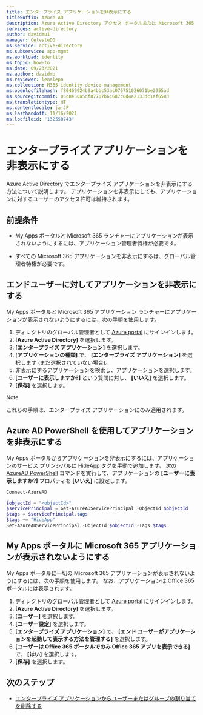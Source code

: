 ```yaml
---
title: エンタープライズ アプリケーションを非表示にする
titleSuffix: Azure AD
description: Azure Active Directory アクセス ポータルまたは Microsoft 365 ランチャーでユーザーのエクスペリエンスからエンタープライズ アプリケーションを非表示にする方法。
services: active-directory
author: davidmu1
manager: CelesteDG
ms.service: active-directory
ms.subservice: app-mgmt
ms.workload: identity
ms.topic: how-to
ms.date: 09/23/2021
ms.author: davidmu
ms.reviewer: lenalepa
ms.collection: M365-identity-device-management
ms.openlocfilehash: f80469924b9a4bbc53ac076751026071be2955ad
ms.sourcegitcommit: 05c8e50a5df87707b6c687c6d4a2133dc1af6583
ms.translationtype: HT
ms.contentlocale: ja-JP
ms.lasthandoff: 11/16/2021
ms.locfileid: "132550743"
---
```

# <a name="hide-an-enterprise-application"></a>エンタープライズ アプリケーションを非表示にする

Azure Active Directory でエンタープライズ アプリケーションを非表示にする方法について説明します。 アプリケーションを非表示にしても、アプリケーションに対するユーザーのアクセス許可は維持されます。

## <a name="prerequisites"></a>前提条件

- My Apps ポータルと Microsoft 365 ランチャーにアプリケーションが表示されないようにするには、アプリケーション管理者特権が必要です。

- すべての Microsoft 365 アプリケーションを非表示にするは、グローバル管理者特権が必要です。

## <a name="hide-an-application-from-the-end-user"></a>エンドユーザーに対してアプリケーションを非表示にする

My Apps ポータルと Microsoft 365 アプリケーション ランチャーにアプリケーションが表示されないようにするには、次の手順を使用します。

1. ディレクトリのグローバル管理者として [Azure portal](https://portal.azure.com) にサインインします。
1. **[Azure Active Directory]** を選択します。
1. **[エンタープライズ アプリケーション]** を選択します。
1. **[アプリケーションの種類]** で、 **[エンタープライズ アプリケーション]** を選択します (まだ選択されていない場合)。
1. 非表示にするアプリケーションを検索し、アプリケーションを選択します。
1. **[ユーザーに表示しますか?]** という質問に対し、 **[いいえ]** を選択します。
1. **[保存]** を選択します。

> [!NOTE]
> これらの手順は、エンタープライズ アプリケーションにのみ適用されます。

## <a name="use-azure-ad-powershell-to-hide-an-application"></a>Azure AD PowerShell を使用してアプリケーションを非表示にする

My Apps ポータルからアプリケーションを非表示にするには、アプリケーションのサービス プリンシパルに HideApp タグを手動で追加します。 次の [AzureAD PowerShell](/powershell/module/azuread/#service_principals) コマンドを実行して、アプリケーションの **[ユーザーに表示しますか?]** プロパティを **[いいえ]** に設定します。

```PowerShell
Connect-AzureAD

$objectId = "<objectId>"
$servicePrincipal = Get-AzureADServicePrincipal -ObjectId $objectId
$tags = $servicePrincipal.tags
$tags += "HideApp"
Set-AzureADServicePrincipal -ObjectId $objectId -Tags $tags
```

## <a name="hide-microsoft-365-applications-from-the-my-apps-portal"></a>My Apps ポータルに Microsoft 365 アプリケーションが表示されないようにする

My Apps ポータルに一切の Microsoft 365 アプリケーションが表示されないようにするには、次の手順を使用します。 なお、アプリケーションは Office 365 ポータルには表示されます。

1. ディレクトリのグローバル管理者として [Azure portal](https://portal.azure.com) にサインインします。
1. **[Azure Active Directory]** を選択します。
1. **[ユーザー]** を選択します。
1. **[ユーザー設定]** を選択します。
1. **[エンタープライズ アプリケーション]** で、 **[エンド ユーザーがアプリケーションを起動して表示する方法を管理する]** を選択します。
1. **[ユーザーは Office 365 ポータルでのみ Office 365 アプリを表示できる]** で、 **[はい]** を選択します。
1. **[保存]** を選択します。

## <a name="next-steps"></a>次のステップ

- [エンタープライズ アプリケーションからユーザーまたはグループの割り当てを削除する](./assign-user-or-group-access-portal.md)
